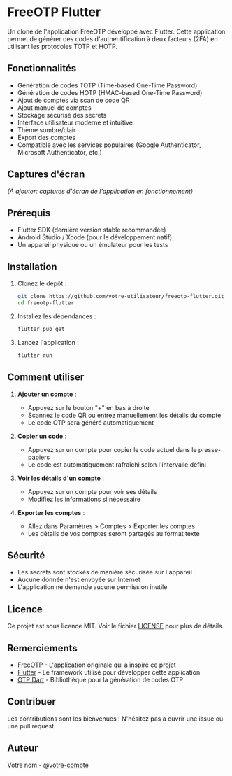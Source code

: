 # FreeOTP Flutter

Un clone de l'application FreeOTP développé avec Flutter. Cette application permet de générer des codes d'authentification à deux facteurs (2FA) en utilisant les protocoles TOTP et HOTP.

## Fonctionnalités

- Génération de codes TOTP (Time-based One-Time Password)
- Génération de codes HOTP (HMAC-based One-Time Password)
- Ajout de comptes via scan de code QR
- Ajout manuel de comptes
- Stockage sécurisé des secrets
- Interface utilisateur moderne et intuitive
- Thème sombre/clair
- Export des comptes
- Compatible avec les services populaires (Google Authenticator, Microsoft Authenticator, etc.)

## Captures d'écran

*(À ajouter: captures d'écran de l'application en fonctionnement)*

## Prérequis

- Flutter SDK (dernière version stable recommandée)
- Android Studio / Xcode (pour le développement natif)
- Un appareil physique ou un émulateur pour les tests

## Installation

1. Clonez le dépôt :
   ```bash
   git clone https://github.com/votre-utilisateur/freeotp-flutter.git
   cd freeotp-flutter
   ```

2. Installez les dépendances :
   ```bash
   flutter pub get
   ```

3. Lancez l'application :
   ```bash
   flutter run
   ```

## Comment utiliser

1. **Ajouter un compte** :
   - Appuyez sur le bouton "+" en bas à droite
   - Scannez le code QR ou entrez manuellement les détails du compte
   - Le code OTP sera généré automatiquement

2. **Copier un code** :
   - Appuyez sur un compte pour copier le code actuel dans le presse-papiers
   - Le code est automatiquement rafraîchi selon l'intervalle défini

3. **Voir les détails d'un compte** :
   - Appuyez sur un compte pour voir ses détails
   - Modifiez les informations si nécessaire

4. **Exporter les comptes** :
   - Allez dans Paramètres > Comptes > Exporter les comptes
   - Les détails de vos comptes seront partagés au format texte

## Sécurité

- Les secrets sont stockés de manière sécurisée sur l'appareil
- Aucune donnée n'est envoyée sur Internet
- L'application ne demande aucune permission inutile

## Licence

Ce projet est sous licence MIT. Voir le fichier [LICENSE](LICENSE) pour plus de détails.

## Remerciements

- [FreeOTP](https://freeotp.github.io/) - L'application originale qui a inspiré ce projet
- [Flutter](https://flutter.dev/) - Le framework utilisé pour développer cette application
- [OTP Dart](https://pub.dev/packages/otp) - Bibliothèque pour la génération de codes OTP

## Contribuer

Les contributions sont les bienvenues ! N'hésitez pas à ouvrir une issue ou une pull request.

## Auteur

Votre nom - [@votre-compte](https://github.com/votre-utilisateur)

